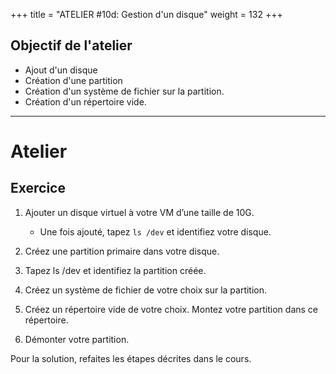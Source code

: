 +++
title = "ATELIER #10d: Gestion d'un disque"
weight = 132
+++

## Objectif de l'atelier

 - Ajout d'un disque
 - Création d'une partition
 - Création d'un système de fichier sur la partition.
 - Création d'un répertoire vide.

---

# Atelier

## Exercice


1. Ajouter un disque virtuel à votre VM d’une taille de 10G.

   - Une fois ajouté, tapez `ls /dev` et identifiez votre disque.

2. Créez une partition primaire dans votre disque.

3. Tapez ls /dev et identifiez la partition créée.

4. Créez un système de fichier de votre choix sur la partition.

5. Créez un répertoire vide de votre choix. Montez votre partition dans ce répertoire.

6. Démonter votre partition.

Pour la solution, refaites les étapes décrites dans le cours.